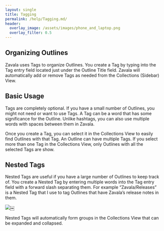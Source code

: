 ```yaml
---
layout: single
title: Tagging
permalink: /help/Tagging.md/
header:
  overlay_image: /assets/images/phone_and_laptop.png
  overlay_filter: 0.5
---
```




## Organizing Outlines

Zavala uses Tags to organize Outlines. You create a Tag by typing into the Tag entry field located just under the Outline Title field. Zavala will automatically add or remove Tags as needed from the Collections (Sidebar) View.

## Basic Usage

Tags are completely optional. If you have a small number of Outlines, you might not need or want to use Tags. A Tag can be a word that has some significance for the Outline. Unlike hashtags, you can also use multiple words with spaces between them in Zavala.

Once you create a Tag, you can select it in the Collections View to easily find Outlines with that Tag. An Outline can have multiple Tags. If you select more than one Tag in the Collections View, only Outlines with all the selected Tags are show.

## Nested Tags

Nested Tags are useful if you have a large number of Outlines to keep track of. You create a Nested Tag by entering multiple words into the Tag entry field with a forward slash separating them. For example “Zavala/Releases” is a Nested Tag that I use to tag Outlines that have Zavala’s release notes in them.

![](/assets/images/help/53DBBD75-D998-429C-A370-3C591E7512D0.png)￼

Nested Tags will automatically form groups in the Collections View that can be expanded and collapsed.